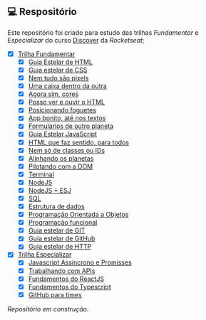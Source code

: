 ## 💻 Respositório

Este repositório foi criado para estudo das trilhas *Fundamentar* e *Especializar* do curso [Discover](https://app.rocketseat.com.br/discover) da *Rocketseat*;


- [X] [Trilha Fundamentar](https://github.com/andrademech/rocketseat/tree/main/Fundamentar)
	- [X] [Guia Estelar de HTML](https://github.com/andrademech/rocketseat/tree/main/Fundamentar/1-guia-estelar-de-HTML)
   	- [X] [Guia estelar de CSS](https://github.com/andrademech/rocketseat/tree/main/Fundamentar/2-guia-estelar-de-CSS)
   	- [X] [Nem tudo são pixels](https://github.com/andrademech/rocketseat/tree/main/Fundamentar/3-nem-tudo-sao-pixels)
   	- [X] [Uma caixa dentro da outra](https://github.com/andrademech/rocketseat/tree/main/Fundamentar/4-uma-caixa-dentro-da-outra)
	- [X] [Agora sim, cores](https://github.com/andrademech/rocketseat/tree/main/Fundamentar/5-agora-sim-cores)
	- [X] [Posso ver e ouvir o HTML](https://github.com/andrademech/rocketseat/tree/main/Fundamentar/6-posso-ver-e-ouvir-o-HTML)
	- [X] [Posicionando foguetes](https://github.com/andrademech/rocketseat/tree/main/Fundamentar/7-posicionando-foguetes)
	- [X] [App bonito, até nos textos](https://github.com/andrademech/rocketseat/tree/main/Fundamentar/8-app-bonito-ate-nos-textos)
	- [X] [Formulários de outro planeta](https:/github.com/andrademech/rocketseat/tree/main/Fundamentar/9-formularios-de-outro-planeta)
	- [X] [Guia Estelar JavaScript](https:/github.com/andrademech/rocketseat/tree/main/Fundamentar/10-guia-estelar-de-javascript)
	- [X] [HTML que faz sentido, para todos](https:/github.com/andrademech/rocketseat/tree/main/Fundamentar/11-HTML-que-faz-sentido-para-todos)
	- [X] [Nem só de classes ou IDs](https:/github.com/andrademech/rocketseat/tree/main/Fundamentar/12-nem-so-de-classes-ou-IDs)
	- [X] [Alinhando os planetas](https:/github.com/andrademech/rocketseat/tree/main/Fundamentar/13-alinhando-os-planetas)
	- [X] [Pilotando com a DOM](https:/github.com/andrademech/rocketseat/tree/main/Fundamentar/14-pilotando-com-a-DOM)
	- [X] [Terminal](https:/github.com/andrademech/rocketseat/tree/main/Fundamentar/15-terminal)
	- [X] [NodeJS](https:/github.com/andrademech/rocketseat/tree/main/Fundamentar/16-NodeJS)
	- [X] [NodeJS + ESJ](https:/github.com/andrademech/rocketseat/tree/main/Fundamentar/17-NodeJS+ESJ)
	- [X] [SQL](https:/github.com/andrademech/rocketseat/tree/main/Fundamentar/18-SQL)
	- [X] [Estrutura de dados](https:/github.com/andrademech/rocketseat/tree/main/Fundamentar/19-estrutura-de-dados)
	- [X] [Programação Orientada a Objetos](https:/github.com/andrademech/rocketseat/tree/main/Fundamentar/20-programacao-orientada-a-objetos)
	- [X] [Programação funcional](https:/github.com/andrademech/rocketseat/tree/main/Fundamentar/21-programacao-funcional)
	- [X] [Guia estelar de GIT](https:/github.com/andrademech/rocketseat/tree/main/Fundamentar/22-guia-estelar-de-GIT)
	- [X] [Guia estelar de GitHub](https:/github.com/andrademech/rocketseat/tree/main/Fundamentar/23-guia-estelar-de-GITHub)
	- [X] [Guia estelar de HTTP](https:/github.com/andrademech/rocketseat/tree/main/Fundamentar/24-guia-estelar-de-HTTP)
- [X] [Trilha Especializar](https:/github.com/andrademech/rocketseat/tree/main/Especializar)
    - [X] [Javascript Assíncrono e Promisses](https:/github.com/andrademech/rocketseat/tree/main/Especializar/1-javascript-assincrono-e-promisses)
    - [X] [Trabalhando com APIs](https:/github.com/andrademech/rocketseat/tree/main/Especializar/2-trabalhando-com-APIs)
    - [X] [Fundamentos do ReactJS](https:/github.com/andrademech/rocketseat/tree/main/Especializar/3-fundamentos-do-React-JS)
    - [X] [Fundamentos do Typescript](https:/github.com/andrademech/rocketseat/tree/main/Especializar/4-fundamentos-do-Typescript)
    - [X] [GitHub para times](https:/github.com/andrademech/rocketseat/tree/main/Especializar/5-github-para-times)

*Repositório em construção.*

